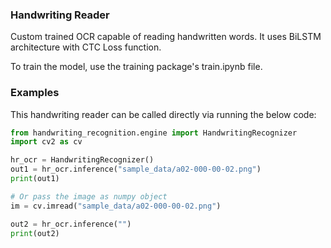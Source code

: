 ### Handwriting Reader ###
Custom trained OCR capable of reading handwritten words. It uses BiLSTM architecture with CTC Loss function.

To train the model, use the training package's train.ipynb file.

### Examples ###
This handwriting reader can be called directly via running the below code:
```python
from handwriting_recognition.engine import HandwritingRecognizer
import cv2 as cv

hr_ocr = HandwritingRecognizer()
out1 = hr_ocr.inference("sample_data/a02-000-00-02.png")
print(out1)

# Or pass the image as numpy object
im = cv.imread("sample_data/a02-000-00-02.png")

out2 = hr_ocr.inference("")
print(out2)
```
